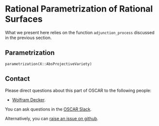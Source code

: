 # Rational Parametrization of Rational Surfaces

What we present here relies on the function `adjunction_process` discussed in the previous section.

## Parametrization

```@docs
parametrization(X::AbsProjectiveVariety)
```

## Contact

Please direct questions about this part of OSCAR to the following people:
* [Wolfram Decker](https://math.rptu.de/en/wgs/agag/people/head/decker).

You can ask questions in the [OSCAR Slack](https://www.oscar-system.org/community/#slack).

Alternatively, you can [raise an issue on github](https://www.oscar-system.org/community/#how-to-report-issues).
